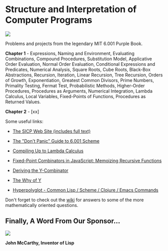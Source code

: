 Structure and Interpretation of Computer Programs
=================================================
 
[![](http://farm6.static.flickr.com/5221/5599784182_5403472c2a.jpg)](http://farm6.static.flickr.com/5221/5599784182_5403472c2a.jpg)

Problems and projects from the legendary MIT 6.001 Purple Book.

**Chapter 1** - Expressions, Naming and Environment, Evaluating Combinations, Compound Procedures, Substitution Model, Applicative Order Evaluation, Normal Order Evaluation, Conditional Expressions and Predicates, Numerical Analysis, Square Roots, Cube Roots, Black-Box Abstractions, Recursion, Iteration, Linear Recursion, Tree Recursion, Orders of Growth, Exponentiation, Greatest Common Divisors, Prime Numbers, Primality Testing, Fermat Test, Probabilistic Methods, Higher-Order Procedures, Procedures as Arguments, Numerical Integration, Lambda Calculus, Local Variables, Fixed-Points of Functions, Procedures as Returned Values.

**Chapter 2** - [xx]

Some useful links:

* [The SICP Web Site (includes full text)](http://mitpress.mit.edu/sicp/) 

* [The "Don't Panic" Guide to 6.001 Scheme](http://sicp.ai.mit.edu/Spring-2005/manuals/dontpanicnew.html)

* [Compiling Up to Lambda Calculus](http://matt.might.net/articles/compiling-up-to-lambda-calculus/)

* [Fixed-Point Combinators in JavaScript: Memoizing Recursive Functions](http://matt.might.net/articles/implementation-of-recursive-fixed-point-y-combinator-in-javascript-for-memoization/)

* [Deriving the Y-Combinator](http://www.catonmat.net/blog/derivation-of-ycombinator/)

* [The Why of Y](http://www.catonmat.net/blog/wp-content/uploads/2010/02/thewhyofywhyofy.pdf)

* [Hyperpolyglot - Common Lisp / Scheme / Clojure / Emacs Commands](http://hyperpolyglot.org/lisp)

Don't forget to check out the [wiki](/psholtz/MIT-SICP/wiki) for answers to some of the more mathematically oriented questions.

Finally, A Word From Our Sponsor...
----------------------------------- 


[![](http://farm6.static.flickr.com/5239/5890766673_7bf85a61a7.jpg)](http://farm6.static.flickr.com/5239/5890766673_7bf85a61a7.jpg)

**John McCarthy, Inventor of Lisp**